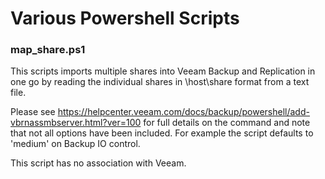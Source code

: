 # Various Powershell Scripts

### map_share.ps1

This scripts imports multiple shares into Veeam Backup and Replication in one go by reading the individual shares in \\host\share format from a text file. 

Please see https://helpcenter.veeam.com/docs/backup/powershell/add-vbrnassmbserver.html?ver=100 for full details on the command and note that not all options have been included. For example the script defaults to 'medium' on Backup IO control. 

This script has no association with Veeam.

